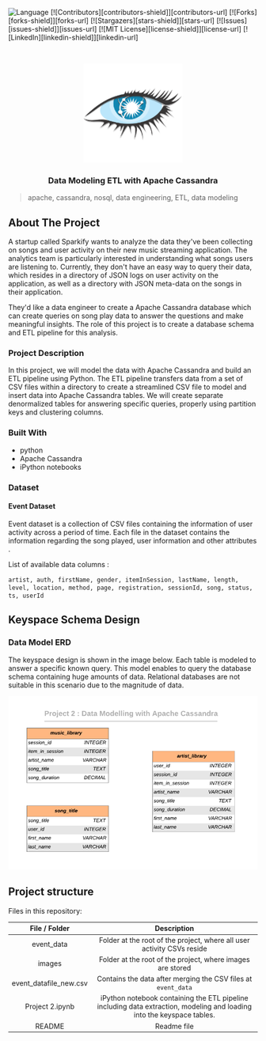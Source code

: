  ![Language](https://img.shields.io/badge/language-python--3.7-blue) [![Contributors][contributors-shield]][contributors-url] [![Forks][forks-shield]][forks-url] [![Stargazers][stars-shield]][stars-url] [![Issues][issues-shield]][issues-url] [![MIT License][license-shield]][license-url] [![LinkedIn][linkedin-shield]][linkedin-url]

<!-- PROJECT LOGO -->
<br />

<p align="center">
 <a href="https://github.com/vineeths96/Data-Engineering-Nanodegree">
  <img src="./images/cassandralogo.png" alt="Logo" width="200" height="200">
 </a>
 <h3 align="center">Data Modeling ETL with Apache Cassandra</h3>



</p>

> apache, cassandra, nosql, data engineering, ETL, data modeling



<!-- ABOUT THE PROJECT -->

## About The Project

A startup called Sparkify wants to analyze the data they've been collecting on songs and user activity on their new music streaming application. The analytics team is particularly interested in understanding what songs users are listening to. Currently, they don't have an easy way to query their data, which resides in a directory of JSON logs on user activity on the application, as well as a directory with JSON meta-data on the songs in their application.

They'd like a data engineer to create a Apache Cassandra database which can create queries on song play data to answer the questions and make meaningful insights. The role of this project is to create a database schema and ETL pipeline for this analysis. 

### Project Description

In this project, we will model the data with Apache Cassandra and build an ETL pipeline using Python. The ETL pipeline transfers data from a set of CSV files within a directory to create a streamlined CSV file to model and insert data into Apache Cassandra tables. We will create separate denormalized tables for answering specific queries, properly using partition keys and clustering columns.

### Built With

* python
* Apache Cassandra
* iPython notebooks

### Dataset

#### Event Dataset

Event dataset is a collection of CSV files containing the information of user activity across a period of time.  Each file in the dataset contains the information regarding the song played, user information and other attributes . 

List of available data columns :

```
artist, auth, firstName, gender, itemInSession, lastName, length, level, location, method, page, registration, sessionId, song, status, ts, userId
```



## Keyspace Schema Design

### Data Model ERD

The keyspace design is shown in the image below. Each table is modeled to answer a specific known query. This model enables to query the database schema containing huge amounts of data. Relational databases are not suitable in this scenario due to the magnitude of data. 

![database](./images/keyspace.png)

## Project structure

Files in this repository:

|     File / Folder      |                         Description                          |
| :--------------------: | :----------------------------------------------------------: |
|       event_data       | Folder at the root of the project, where all user activity CSVs reside |
|         images         |  Folder at the root of the project, where images are stored  |
| event_datafile_new.csv | Contains the data after merging the CSV files at `event_data` |
|    Project 2.ipynb     | iPython notebook containing the ETL pipeline including data extraction, modeling and loading into the keyspace tables. |
|         README         |                         Readme file                          |

